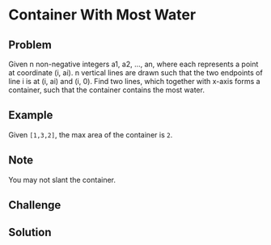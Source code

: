 Container With Most Water
===


Problem
-------

Given n non-negative integers a1, a2, ..., an, where each represents a point at coordinate (i, ai). n vertical lines are drawn such that the two endpoints of line i is at (i, ai) and (i, 0). Find two lines, which together with x-axis forms a container, such that the container contains the most water.

Example
-------

Given ``[1,3,2]``, the max area of the container is ``2``.

Note
---------

You may not slant the container.

Challenge
---------

Solution
--------

